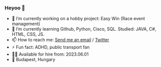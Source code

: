 ### Heyoo 👋

- 🔭 I’m currently working on a hobby project: Easy Win (Race event management)
- 🌱 I’m currently learning Github, Python, Cisco, SQL. Studied: JAVA, C#, HTML, CSS, JS.
- 📫 How to reach me: [Send me an email](mailto:vsumpi.szemelyes@gmail.com) / [Twitter](https://twitter.com/vsumpi)
- ⚡ Fun fact: ADHD, public transport fan
- 🧑‍💼 Available for hire from: 2023.06.01
- 📍 Budapest, Hungary
